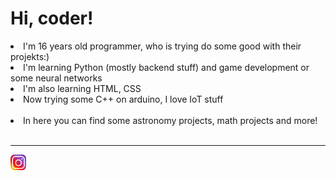 <h1>Hi, coder!</h1>

<li>I'm 16 years old programmer, who is trying do some good with their projekts:)</li>
<li>I'm learning Python (mostly backend stuff) and game development or some neural networks</li>
<li>I'm also learning HTML, CSS</li>
<li>Now trying some C++ on arduino, I love IoT stuff</li>
<br>
<li> In here you can find some astronomy projects, math projects and more!</li> 
<br>
<hr>
<a style="text-align:center;"; href="https://www.instagram.com/code.with.ad/">
   <img src="https://github.com/Cyberft-pdf/images/blob/main/Instagram-Icon.png" alt="HTML tutorial" style="width:5%;height:5%;">
</a>
<br>

<!--

I’m currently working on ...
- 🌱 I’m currently learning ...
- 👯 I’m looking to collaborate on ...
- 🤔 I’m looking for help with ...
- 💬 Ask me about ...
- 📫 How to reach me: ...
- 😄 Pronouns: ...
- ⚡ Fun fact: ...
-->
